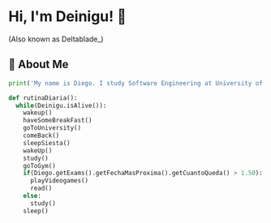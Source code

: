 # Hi, I'm Deinigu! 🌝
(Also known as Deltablade_)

## 🚀 About Me

```python
print('My name is Diego. I study Software Engineering at University of Malaga.\n')

def rutinaDiaria():
  while(Deinigu.isAlive()):
    wakeup()
    haveSomeBreakFast()
    goToUniversity()
    comeBack()
    sleepSiesta()
    wakeUp()
    study()
    goToGym()
    if(Diego.getExams().getFechaMasProxima().getCuantoQueda() > 1.50):
      playVideogames()
      read()
    else:
      study()
    sleep()
```
